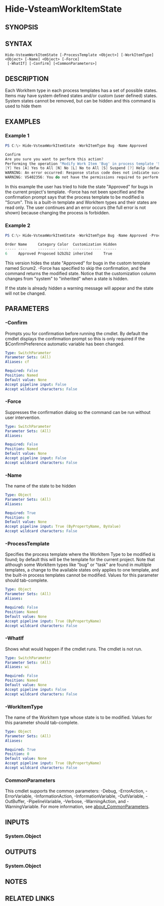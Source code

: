 <!-- #include "./common/header.md" -->

# Hide-VsteamWorkItemState

## SYNOPSIS
<!-- #include "./synopsis/Hide-VSTeamWorkItemState.md" -->

## SYNTAX

```
Hide-VsteamWorkItemState [-ProcessTemplate <Object>] [-WorkItemType] <Object> [-Name] <Object> [-Force]
 [-WhatIf] [-Confirm] [<CommonParameters>]
```

## DESCRIPTION
Each WorkItem type in each process templates has a set of possible states.  Items may have system defined states and/or custom (user defined) states. System states cannot be removed, but can be hidden and this command is used to hide them

## EXAMPLES

### Example 1
```powershell
PS C:\> Hide-VsteamWorkItemState -WorkItemType Bug -Name Approved

Confirm
Are you sure you want to perform this action?
Performing the operation "Modify Work Item 'Bug' in process template 'Scrum'; hide state" on target "Approved".
[Y] Yes [A] Yes to All [N] No [L] No to All [S] Suspend [?] Help (default is "Yes"): y
WARNING: An error occurred: Response status code does not indicate success: 403 (Forbidden).
WARNING: VS402356: You do not have the permissions required to perform the attempted operation on this process.
```

In this example the user has tried to hide the state "Approved" for bugs in the current project's template. -Force has not been specified and the confirmation prompt says that the process template to be modified is "Scrum". This is a built-in template and WorkItem types and their states are read only. The user continues and an error occurs (the full error is not shown) because changing the process is forbidden.

### Example 2
```powershell
PS C:\> Hide-VsteamWorkItemState -WorkItemType Bug -Name Approved -ProcessTemplate Scrum2 -Force

Order Name     Category Color  Customization Hidden
----- ----     -------- -----  ------------- ------
6     Approved Proposed b2b2b2 inherited     True

```

This version hides the state "Approved" for bugs in the custom template named Scrum2. -Force has specified to skip the confirmation, and the command returns the modified state. Notice that the customization column changes from "system" to "inherited" when a state is hidden.

If the state is already hidden a warning message will appear and the state will not be changed.

## PARAMETERS

### -Confirm
Prompts you for confirmation before running the cmdlet. By default the cmdlet displays the confirmation prompt so this is only required if the $ConfirmPreference automatic variable has been changed.

```yaml
Type: SwitchParameter
Parameter Sets: (All)
Aliases: cf

Required: False
Position: Named
Default value: None
Accept pipeline input: False
Accept wildcard characters: False
```

### -Force
Suppresses the confirmation dialog so the command can be run without user intervention.

```yaml
Type: SwitchParameter
Parameter Sets: (All)
Aliases:

Required: False
Position: Named
Default value: None
Accept pipeline input: False
Accept wildcard characters: False
```

### -Name
The name of the state to be hidden

```yaml
Type: Object
Parameter Sets: (All)
Aliases:

Required: True
Position: 0
Default value: None
Accept pipeline input: True (ByPropertyName, ByValue)
Accept wildcard characters: False
```

### -ProcessTemplate
Specifies the process template where the WorkItem Type to be modified is found; by default this will be the template for the current project. Note that although some WorkItem types like "bug" or "task" are found in multilple templates, a change to the available states only applies to one template, and the built-in process templates cannot be modified. Values for this parameter should tab-complete.


```yaml
Type: Object
Parameter Sets: (All)
Aliases:

Required: False
Position: Named
Default value: None
Accept pipeline input: True (ByPropertyName)
Accept wildcard characters: False
```

### -WhatIf
Shows what would happen if the cmdlet runs.
The cmdlet is not run.

```yaml
Type: SwitchParameter
Parameter Sets: (All)
Aliases: wi

Required: False
Position: Named
Default value: None
Accept pipeline input: False
Accept wildcard characters: False
```

### -WorkItemType
The name of the WorkItem type whose state is to be modified. Values for this parameter should tab-complete.

```yaml
Type: Object
Parameter Sets: (All)
Aliases:

Required: True
Position: 0
Default value: None
Accept pipeline input: True (ByPropertyName)
Accept wildcard characters: False
```

### CommonParameters
This cmdlet supports the common parameters: -Debug, -ErrorAction, -ErrorVariable, -InformationAction, -InformationVariable, -OutVariable, -OutBuffer, -PipelineVariable, -Verbose, -WarningAction, and -WarningVariable. For more information, see [about_CommonParameters](http://go.microsoft.com/fwlink/?LinkID=113216).

## INPUTS

### System.Object

## OUTPUTS

### System.Object
## NOTES

## RELATED LINKS
